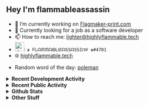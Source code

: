## Hey I'm flammableassassin

- 🔭 I’m currently working on [Flagmaker-print.com](https://flagmaker-print.com)
- 🌱  Currently looking for a job as a software developer
- 📫 How to reach me: [lighter@highlyflammable.tech](mailto:lighter@highlyflammable.tech?subject=Hello)
- <img src="https://discord.com/assets/2c21aeda16de354ba5334551a883b481.png" alt="drawing" width="25"/>: `♛ ᖴᒪᗩᙏᙏᗩᙖᒪᙓᗩSSᗩSSIᑎ® ♛#4701`
- 🌐 [highlyflammable.tech](https://highlyflammable.tech)

<!--START_SECTION:randomWord-->
- Random word of the day: [poleman](https://www.wordnik.com/words/poleman)
<!--END_SECTION:randomWord-->

<details>
  <summary><b>Recent Development Activity</b></summary>
  Doesn't record in dev containers
    <br> 
  
  <!--START_SECTION:waka-->

```text
JavaScript   17 hrs 11 mins  ████████████████████▒░░░░   81.10 %
SQL          2 hrs 9 mins    ██▓░░░░░░░░░░░░░░░░░░░░░░   10.21 %
Other        53 mins         █░░░░░░░░░░░░░░░░░░░░░░░░   04.23 %
```

<!--END_SECTION:waka-->

</details>

<details>
  <summary><b>Recent Public Activity</b></summary>
    <br>

  <!--START_SECTION:activity-->
1. 🗣 Commented on [#31](https://github.com/Flagmaker-Print/status/issues/31) in [Flagmaker-Print/status](https://github.com/Flagmaker-Print/status)
2. ❗️ Opened issue [#31](https://github.com/Flagmaker-Print/status/issues/31) in [Flagmaker-Print/status](https://github.com/Flagmaker-Print/status)
3. ❗️ Closed issue [#29](https://github.com/Flagmaker-Print/status/issues/29) in [Flagmaker-Print/status](https://github.com/Flagmaker-Print/status)
4. 🗣 Commented on [#30](https://github.com/Flagmaker-Print/status/issues/30) in [Flagmaker-Print/status](https://github.com/Flagmaker-Print/status)
5. ❗️ Opened issue [#29](https://github.com/Flagmaker-Print/status/issues/29) in [Flagmaker-Print/status](https://github.com/Flagmaker-Print/status)
  <!--END_SECTION:activity-->

</details>

<details>
  <summary><b>Github Stats</b></summary>
    <br>
    <p align="center">
      <img width="48%" src="https://github-readme-stats.vercel.app/api?username=flamableassassin&count_private=true&show_icons=true&theme=radical"/>
      <img width="48%" src="https://github-readme-streak-stats.herokuapp.com?user=flamableassassin&theme=neon-dark"/>
    </p>
  
</details>

<details>
  <summary><b>Other Stuff</b></summary>
  <br>
<a href="https://www.abuseipdb.com/user/67633" title="AbuseIPDB" alt="AbuseIPDB Contributor Badge">
	<img src="https://www.abuseipdb.com/contributor/67633.svg" style="width: 180px;">
</a>
  
</details>
